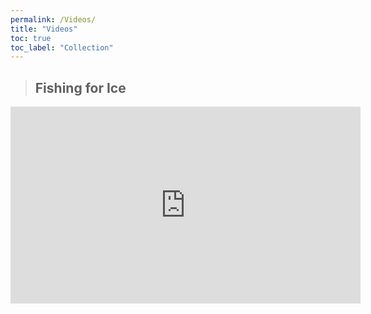 ```yaml
---
permalink: /Videos/
title: "Videos"
toc: true
toc_label: "Collection"
---
```

>## Fishing for Ice
<iframe width="560" height="315" src="https://www.youtube.com/embed/gGqSOqtuE1E" title="YouTube video player" frameborder="0" allow="accelerometer; autoplay; clipboard-write; encrypted-media; gyroscope; picture-in-picture" allowfullscreen></iframe>

